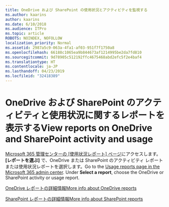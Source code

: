 ```yaml
---
title: OneDrive および SharePoint の使用状況とアクティビティを監視する
ms.author: kaarins
author: kaarins
ms.date: 6/10/2018
ms.audience: ITPro
ms.topic: article
ROBOTS: NOINDEX, NOFOLLOW
localization_priority: Normal
ms.assetid: 2987a5c9-063a-4fa1-af03-951f7f1750a8
ms.openlocfilehash: 66188c1065ea9b844673af1214995be2da7fd810
ms.sourcegitcommit: 9d78905c512192ffc4675468abd2efc5f2e4baf4
ms.translationtype: HT
ms.contentlocale: ja-JP
ms.lasthandoff: 04/23/2019
ms.locfileid: "32418389"
---
```

# <a name="view-reports-on-onedrive-and-sharepoint-activity-and-usage"></a><span data-ttu-id="abd4c-102">OneDrive および SharePoint のアクティビティと使用状況に関するレポートを表示する</span><span class="sxs-lookup"><span data-stu-id="abd4c-102">View reports on OneDrive and SharePoint activity and usage</span></span>

<span data-ttu-id="abd4c-p101">[Microsoft 365 管理センターの [使用状況レポート] ページ](https://admin.microsoft.com/AdminPortal/Home)にアクセスします。**[レポートを選ぶ]** で、OneDrive または SharePoint のアクティビティ レポートまたは使用状況レポートを選択します。</span><span class="sxs-lookup"><span data-stu-id="abd4c-p101">Go to the [Usage reports page in the Microsoft 365 admin center](https://admin.microsoft.com/AdminPortal/Home). Under **Select a report**, choose the OneDrive or SharePoint activity or usage report.</span></span> 
  
[<span data-ttu-id="abd4c-105">OneDrive レポートの詳細情報</span><span class="sxs-lookup"><span data-stu-id="abd4c-105">More info about OneDrive reports</span></span>](https://go.microsoft.com/fwlink/?linkid=875239)
  
[<span data-ttu-id="abd4c-106">SharePoint レポートの詳細情報</span><span class="sxs-lookup"><span data-stu-id="abd4c-106">More info about SharePoint reports</span></span>](https://go.microsoft.com/fwlink/?linkid=875240)
  

